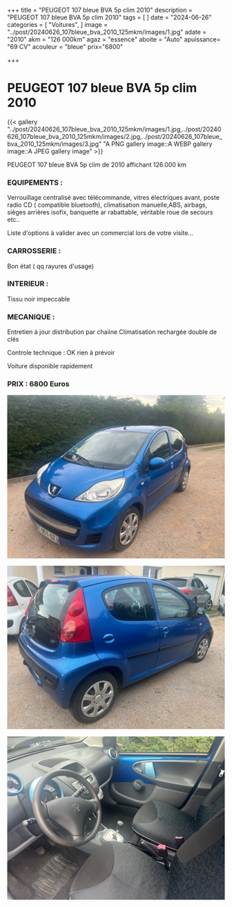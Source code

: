 +++
title = "PEUGEOT 107 bleue BVA 5p clim 2010"
description = "PEUGEOT 107 bleue BVA 5p clim 2010"
tags = [
]
date = "2024-06-26"
categories = [
    "Voitures",
]
image = "../post/20240626_107bleue_bva_2010_125mkm/images/1.jpg"
adate = "2010"
akm = "126 000km"
agaz = "essence"
aboite = "Auto"
apuissance= "69 CV"
acouleur = "bleue"
prix="6800"

+++

# PEUGEOT 107 bleue BVA 5p clim 2010

{{< gallery "../post/20240626_107bleue_bva_2010_125mkm/images/1.jpg,../post/20240626_107bleue_bva_2010_125mkm/images/2.jpg,../post/20240626_107bleue_bva_2010_125mkm/images/3.jpg" "A PNG gallery image::A WEBP gallery image::A JPEG gallery image" >}}


PEUGEOT 107 bleue BVA 5p clim de 2010 affichant 126.000 km


### EQUIPEMENTS :
Verrouillage centralisé avec télécommande, vitres électriques avant, poste radio CD ( compatible bluetooth), climatisation manuelle,ABS, airbags, sièges arrières isofix, banquette ar rabattable, véritable roue de secours etc..


Liste d'options à valider avec un commercial lors de votre visite...


### CARROSSERIE :
Bon état ( qq rayures d'usage)


### INTERIEUR :
Tissu noir impeccable

### MECANIQUE :
Entretien à jour
distribution par chaiine
Climatisation rechargée
double de clés


Controle technique : OK
rien à prévoir


Voiture disponible rapidement


### PRIX : 6800 Euros


<!-- more -->


![](images/1.jpg)

![](images/2.jpg)

![](images/3.jpg)

